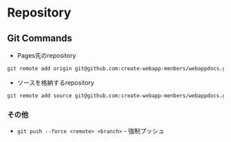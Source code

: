 # Repository

## Git Commands

- Pages先のrepository
```bash 
git remote add origin git@github.com:create-webapp-menbers/webappdocs.github.io.git
```
- ソースを格納するrepository
```bash 
git remote add source git@github.com:create-webapp-menbers/webappdocs.git
```

### その他
* `git push --force <remote> <branch>` - 強制プッシュ